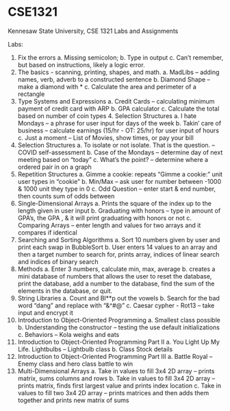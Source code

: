 # CSE1321
Kennesaw State University, CSE 1321 Labs and Assignments

Labs:
1.	Fix the errors
	a.	Missing semicolon;
	b.	Type in output
	c.	Can’t remember, but based on instructions, likely a logic error.
2.	The basics - scanning, printing, shapes, and math.
	a.	MadLibs – adding names, verb, adverb to a constructed sentence
	b.	Diamond Shape – make a diamond with *
	c.	Calculate the area and perimeter of a rectangle
3.	Type Systems and Expressions
	a.	Credit Cards – calculating minimum payment of credit card with ARP
	b.	GPA calculator
c.	Calculate the total based on number of coin types
	4.	Selection Structures
	a.	I hate Mondays – a phrase for user input for days of the week
	b.	Takin’ care of business – calculate earnings (15/hr -  OT: 25/hr) for user input of hours
	c.	Just a moment – List of Movies, show times, or pay your bill
5.	Selection Structures
	a.	To isolate or not isolate. That is the question. – COVID self-assessment
	b.	Case of the Mondays – determine day of next meeting based on “today”
	c.	What’s the point? – determine where a ordered pair in on a graph
6.	Repetition Structures
	a.	Gimme a cookie: repeats “Gimme a cookie:” unit user types in “cookie”
	b.	Min/Max – ask user for number between -1000 & 1000 unit they type in 0
	c.	Odd Question – enter start & end number, then counts sum of odds between
7.	Single-Dimensional Arrays
	a.	Prints the square of the index up to the length given in user input
	b.	Graduating with honors – type in amount of GPA’s, the GPA , & it will print graduating with honors or not
	c.	Comparing Arrays – enter length and values for two arrays and it compares if identical
8.	Searching and Sorting Algorithms
	a.	Sort 10 numbers given by user and print each swap in BubbleSort
	b.	User enters 14 values to an array and then a target number to search for, prints array, indices of linear search and indices of binary search
9.	Methods
	a.	Enter 3 numbers, calculate min, max, average
	b.	creates a mini database of numbers that allows the user to reset the database, print the database, add a number to the database, find the sum of the elements in the database, or quit.
10.	String Libraries
	a.	Count and Bl**p out the vowels
	b.	Search for the bad word “dang” and replace with “&^#@”
	c.	Caesar cypher -  Rot13 – take input and encrypt it
11.	Introduction to Object-Oriented Programming
	a.	Smallest class possible
	b.	Understanding the constructor – testing the use default initializations
	c.	Behaviors – Kola weighs and eats
12.	Introduction to Object-Oriented Programming Part II
	a.	You Light Up My Life. Lightbulbs – Lightbulb class
	b.	Class Stock details
13.	Introduction to Object-Oriented Programming Part III
	a.	Battle Royal – Enemy class and hero class battle to win
14.	Multi-Dimensional Arrays
	a.	Take in values to fill 3x4 2D array – prints matrix, sums columns and rows
	b.	Take in values to fill 3x4 2D array – prints matrix, finds first largest value and prints index location
	c.	Take in values to fill two 3x4 2D array – prints matrices and then adds them together and prints new matrix of sums
